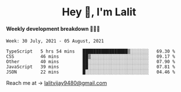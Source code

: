 <h1 align="center">Hey 👋, I'm Lalit</h1>

#### Weekly development breakdown 👨🏻‍💻
<!--START_SECTION:waka-->
```text
Week: 30 July, 2021 - 05 August, 2021

TypeScript   5 hrs 54 mins   █████████████████▒░░░░░░░   69.30 % 
CSS          46 mins         ██▒░░░░░░░░░░░░░░░░░░░░░░   09.17 % 
Other        40 mins         ██░░░░░░░░░░░░░░░░░░░░░░░   07.90 % 
JavaScript   39 mins         ██░░░░░░░░░░░░░░░░░░░░░░░   07.81 % 
JSON         22 mins         █░░░░░░░░░░░░░░░░░░░░░░░░   04.46 % 
```
<!--END_SECTION:waka-->

Reach me at → lalitvijay9480@gmail.com
